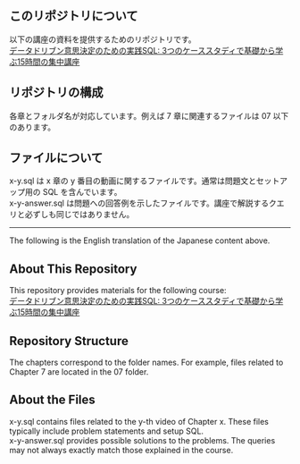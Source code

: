 ## このリポジトリについて

以下の講座の資料を提供するためのリポジトリです。  
[データドリブン意思決定のための実践SQL: 3つのケーススタディで基礎から学ぶ15時間の集中講座](https://fastcampus.jp/products/dev_online_sqldata)

## リポジトリの構成

各章とフォルダ名が対応しています。例えば 7 章に関連するファイルは 07 以下のあります。

## ファイルについて

x-y.sql は x 章の y 番目の動画に関するファイルです。通常は問題文とセットアップ用の SQL を含んでいます。  
x-y-answer.sql は問題への回答例を示したファイルです。講座で解説するクエリと必ずしも同じではありません。

---

The following is the English translation of the Japanese content above.

## About This Repository

This repository provides materials for the following course:  
[データドリブン意思決定のための実践SQL: 3つのケーススタディで基礎から学ぶ15時間の集中講座](https://fastcampus.jp/products/dev_online_sqldata)

## Repository Structure

The chapters correspond to the folder names. For example, files related to Chapter 7 are located in the 07 folder.

## About the Files

x-y.sql contains files related to the y-th video of Chapter x. These files typically include problem statements and setup SQL.  
x-y-answer.sql provides possible solutions to the problems. The queries may not always exactly match those explained in the course.
